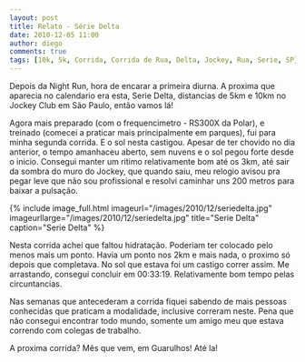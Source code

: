 ```yaml
---
layout: post
title: Relato - Série Delta
date: 2010-12-05 11:00
author: diego
comments: true
tags: [10k, 5k, Corrida, Corrida de Rua, Delta, Jockey, Rua, Serie, SP]
---
```


Depois da Night Run, hora de encarar a primeira diurna. A proxima que aparecia no calendario era esta, Serie Delta, distancias de 5km e 10km no Jockey Club em São Paulo, então vamos lá!

Agora mais preparado (com o frequencimetro - RS300X da Polar), e treinado (comecei a praticar mais principalmente em parques), fui para minha segunda corrida. E o sol nesta castigou. Apesar de ter chovido no dia anterior, o tempo amanhaceu aberto, sem nuvens e o sol pegou forte desde o inicio. Consegui manter um ritimo relativamente bom até os 3km, até sair da sombra do muro do Jockey, que quando saiu, meu relogio avisou pra pegar leve que não sou profissional e resolvi caminhar uns 200 metros para baixar a pulsação.

<!--more-->

{% include image_full.html imageurl="/images/2010/12/seriedelta.jpg" imageurllarge="/images/2010/12/seriedelta.jpg" title="Serie Delta" caption="Serie Delta" %}

Nesta corrida achei que faltou hidratação. Poderiam ter colocado pelo menos mais um ponto. Havia um ponto nos 2km e mais nada, o proximo só depois que completava. No sol que estava foi um castigo correr assim. Me arrastando, consegui concluir em   00:33:19. Relativamente bom tempo pelas circuntancias.

Nas semanas que antecederam a corrida fiquei sabendo de mais pessoas conhecidas que praticam a modalidade, inclusive correram neste. Pena que não consegui encontrar todo mundo, somente um amigo meu que estava correndo com colegas de trabalho.

A proxima corrida? Mês que vem, em Guarulhos! Até la!
